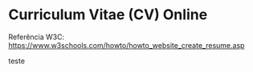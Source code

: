 # Curriculum Vitae (CV) Online

Referência W3C: https://www.w3schools.com/howto/howto_website_create_resume.asp

teste